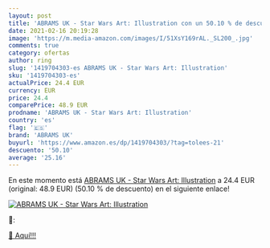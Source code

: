 ```yaml
---
layout: post
title: 'ABRAMS UK - Star Wars Art: Illustration con un 50.10 % de descuento'
date: 2021-02-16 20:19:28
image: 'https://m.media-amazon.com/images/I/51XsY169rAL._SL200_.jpg'
comments: true
category: ofertas
author: ring
slug: '1419704303-es ABRAMS UK - Star Wars Art: Illustration'
sku: '1419704303-es'
actualPrice: 24.4 EUR
currency: EUR
price: 24.4
comparePrice: 48.9 EUR
prodname: 'ABRAMS UK - Star Wars Art: Illustration'
country: 'es'
flag: '🇪🇸'
brand: 'ABRAMS UK'
buyurl: 'https://www.amazon.es/dp/1419704303/?tag=tolees-21'
descuento: '50.10'
average: '25.16'
---
```


En este momento está [ABRAMS UK - Star Wars Art: Illustration](https://www.amazon.es/dp/1419704303/?tag=tolees-21) a 24.4 EUR (original: 48.9 EUR) (50.10 %  de descuento) en el siguiente enlace!

[![ABRAMS UK - Star Wars Art: Illustration](https://m.media-amazon.com/images/I/51XsY169rAL._SL200_.jpg)](https://www.amazon.es/dp/1419704303/?tag=tolees-21)

🔎:


[🛒 Aquí!!!](https://www.amazon.es/dp/1419704303/?tag=tolees-21)
